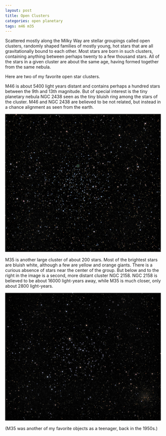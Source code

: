 ```yaml
---
layout: post
title: Open Clusters
categories: open planetary
tags: m46 m35
---
```


Scattered mostly along the Milky Way are stellar groupings called open clusters, randomly shaped families of mostly young, hot stars that are all gravitationally bound to each other.  Most stars are born in such clusters, containing anything between perhaps twenty to a few thousand stars.  All of the stars in a given cluster are about the same age, having formed together from the same nebula.

Here are two of my favorite open star clusters.

M46 is about 5400 light years distant and contains perhaps a hundred stars between the 9th and 13th magnitude. But of special interest is the tiny planetary nebula NGC 2438 seen as the tiny bluish ring among the stars of the cluster. M46 and NGC 2438 are believed to be not related, but instead in a chance alignment as seen from the earth.

![m46 seen using Celestron RASA 8 and ZWO ASI183MC](..\images\m46_2020-03-07T21_38_58_Stack_16bits_240frames_480s.jpg)



M35 is another large cluster of about 200 stars. Most of the brightest stars are bluish white, although a few are yellow and orange giants. There is a curious absence of stars near the center of the group. But below and to the right in the image is a second, more distant cluster NGC 2158. NGC 2158 is believed to be about 16000 light-years away, while M35 is much closer, only about 2800 light-years.

![m35 seen using Celestron RASA 8 and ZWO ASI183MC](..\images\m35_2020-02-09T21_13_41_Stack_16bits_180frames_360s_6-5NI.jpg)

(M35 was another of my favorite objects as a teenager, back in the 1950s.)

